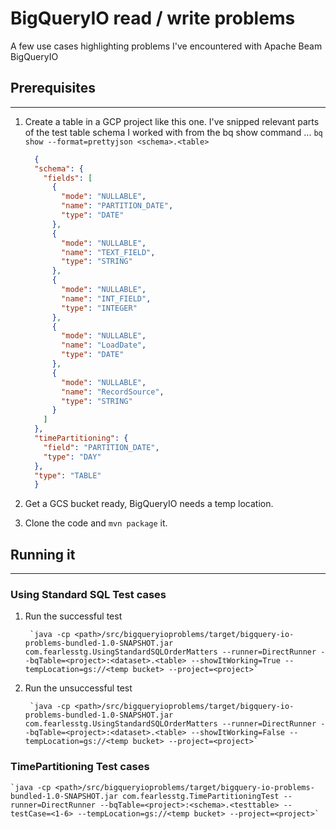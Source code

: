 # BigQueryIO read / write problems  
A few use cases highlighting problems I've encountered with Apache Beam BigQueryIO

  
  
## Prerequisites

---
1. Create a table in a GCP project like this one. I've snipped relevant parts of the test table schema I worked with from
the bq show command ... `bq show --format=prettyjson <schema>.<table>`

    ```json
      {
      "schema": {
        "fields": [
          {
            "mode": "NULLABLE",
            "name": "PARTITION_DATE",
            "type": "DATE"
          },
          {
            "mode": "NULLABLE",
            "name": "TEXT_FIELD",
            "type": "STRING"
          },
          {
            "mode": "NULLABLE",
            "name": "INT_FIELD",
            "type": "INTEGER"
          },
          {
            "mode": "NULLABLE",
            "name": "LoadDate",
            "type": "DATE"
          },
          {
            "mode": "NULLABLE",
            "name": "RecordSource",
            "type": "STRING"
          }
        ]
      },
      "timePartitioning": {
        "field": "PARTITION_DATE",
        "type": "DAY"
      },
      "type": "TABLE"  
      }
    ```

1. Get a GCS bucket ready, BigQueryIO needs a temp location.
1. Clone the code and `mvn package` it.

## Running it

---
### Using Standard SQL Test cases

1. Run the successful test

        `java -cp <path>/src/bigqueryioproblems/target/bigquery-io-problems-bundled-1.0-SNAPSHOT.jar com.fearlesstg.UsingStandardSQLOrderMatters --runner=DirectRunner --bqTable=<project>:<dataset>.<table> --showItWorking=True --tempLocation=gs://<temp bucket> --project=<project>`

1. Run the unsuccessful test

        `java -cp <path>/src/bigqueryioproblems/target/bigquery-io-problems-bundled-1.0-SNAPSHOT.jar com.fearlesstg.UsingStandardSQLOrderMatters --runner=DirectRunner --bqTable=<project>:<dataset>.<table> --showItWorking=False --tempLocation=gs://<temp bucket> --project=<project>`


### TimePartitioning Test cases

    `java -cp <path>/src/bigqueryioproblems/target/bigquery-io-problems-bundled-1.0-SNAPSHOT.jar com.fearlesstg.TimePartitioningTest --runner=DirectRunner --bqTable=<project>:<schema>.<testtable> --testCase=<1-6> --tempLocation=gs://<temp bucket> --project=<project>`